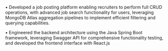 • Developed a job posting platform enabling recruiters to perform full CRUD operations, with advanced job search
functionality for users, leveraging MongoDB Atlas aggregation pipelines to implement efficient filtering and
querying capabilities.


• Engineered the backend architecture using the Java Spring Boot framework, leveraging Swagger API for
comprehensive functionality testing, and developed the frontend interface with React.js
